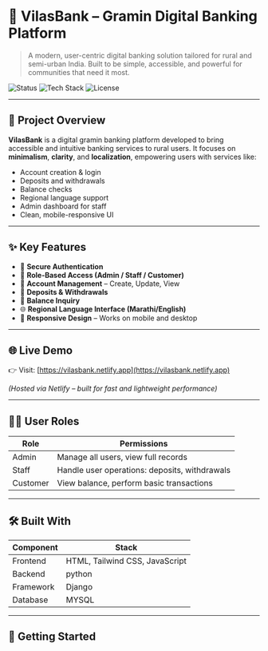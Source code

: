 # 🏦 VilasBank – Gramin Digital Banking Platform

> A modern, user-centric digital banking solution tailored for rural and semi-urban India. Built to be simple, accessible, and powerful for communities that need it most.

![Status](https://img.shields.io/badge/status-Live-green)
![Tech Stack](https://img.shields.io/badge/stack-Full--Stack-blue)
![License](https://img.shields.io/badge/license-MIT-lightgrey)

---

## 🌱 Project Overview

**VilasBank** is a digital gramin banking platform developed to bring accessible and intuitive banking services to rural users. It focuses on **minimalism**, **clarity**, and **localization**, empowering users with services like:

- Account creation & login
- Deposits and withdrawals
- Balance checks
- Regional language support
- Admin dashboard for staff
- Clean, mobile-responsive UI

---

## ✨ Key Features

- 🔐 **Secure Authentication**
- 👥 **Role-Based Access (Admin / Staff / Customer)**
- 🧾 **Account Management** – Create, Update, View
- 💸 **Deposits & Withdrawals**
- 📃 **Balance Inquiry**
- 🌐 **Regional Language Interface (Marathi/English)**
- 📱 **Responsive Design** – Works on mobile and desktop

---

## 🌐 Live Demo

👉 Visit: [https://vilasbank.netlify.app](https://vilasbank.netlify.app)

*(Hosted via Netlify – built for fast and lightweight performance)*

---

## 🧑‍💼 User Roles

| Role      | Permissions                                       |
|-----------|---------------------------------------------------|
| Admin     | Manage all users, view full records               |
| Staff     | Handle user operations: deposits, withdrawals     |
| Customer  | View balance, perform basic transactions          |

---

## 🛠️ Built With

| Component   | Stack                        |
|-------------|------------------------------|
| Frontend    | HTML, Tailwind CSS, JavaScript |
| Backend     | python 
| Framework   | Django
| Database    | MYSQL                       |

---

## 🚀 Getting Started




